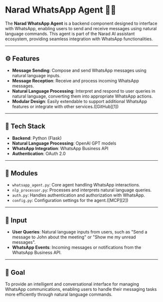 # Narad WhatsApp Agent 📱🤖

The **Narad WhatsApp Agent** is a backend component designed to interface with WhatsApp, enabling users to send and receive messages using natural language commands. This agent is part of the Narad AI assistant ecosystem, providing seamless integration with WhatsApp functionalities.

---

## ⚙️ Features

* **Message Sending**: Compose and send WhatsApp messages using natural language inputs.
* **Message Reception**: Receive and process incoming WhatsApp messages.
* **Natural Language Processing**: Interpret and respond to user queries in natural language, converting them into appropriate WhatsApp actions.
* **Modular Design**: Easily extendable to support additional WhatsApp features or integrate with other services.([GitHub][1])

---

## 🧠 Tech Stack

* **Backend**: Python (Flask)
* **Natural Language Processing**: OpenAI GPT models
* **WhatsApp Integration**: WhatsApp Business API
* **Authentication**: OAuth 2.0

---

## 📁 Modules

* `whatsapp_agent.py`: Core agent handling WhatsApp interactions.
* `nlp_processor.py`: Processes and interprets natural language queries.
* `auth.py`: Handles authentication and authorization with WhatsApp.
* `config.py`: Configuration settings for the agent.([MCP][2])

---

## 🧪 Input

* **User Queries**: Natural language inputs from users, such as "Send a message to John about the meeting" or "Show me my unread messages".
* **WhatsApp Events**: Incoming messages or notifications from the WhatsApp Business API.

---

## 🚀 Goal

To provide an intelligent and conversational interface for managing WhatsApp communications, enabling users to handle their messaging tasks more efficiently through natural language commands.


